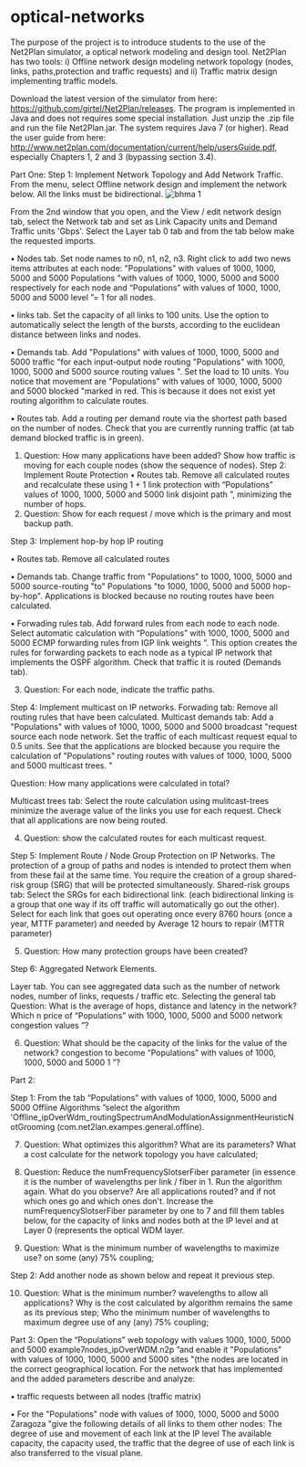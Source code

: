 # optical-networks

The purpose of the project is to introduce students to the use of the Net2Plan simulator, a
optical network modeling and design tool. Net2Plan has two tools: 
i) Offline network design modeling network topology (nodes, links, paths,protection and traffic requests) and 
ii) Traffic matrix design implementing traffic models.

Download the latest version of the simulator from here:
https://github.com/girtel/Net2Plan/releases. The program is implemented in Java and does not
requires some special installation. Just unzip the .zip file and run the file
Net2Plan.jar. The system requires Java 7 (or higher). Read the user guide
from here: http://www.net2plan.com/documentation/current/help/usersGuide.pdf, especially Chapters
1, 2 and 3 (bypassing section 3.4).

Part One:
Step 1: Implement Network Topology and Add Network Traffic.
From the menu, select Offline network design and implement the network below. All the
links must be bidirectional.
![bhma 1](https://user-images.githubusercontent.com/50678563/66704961-a50c4e80-ed29-11e9-9e08-6a774f0d2c34.png)

From the 2nd window that you open, and the View / edit network design tab, select the Network tab
and set as Link Capacity units and Demand Traffic units 'Gbps'. Select the Layer tab 0 tab and
from the tab below make the requested imports.

• Nodes tab. Set node names to n0, n1, n2, n3. Right click to add two news items
attributes at each node: "Populations" with values ​​of 1000, 1000, 5000 and 5000 Populations "with values ​​of 1000, 1000, 5000 and 5000
respectively for each node and “Populations” with values ​​of 1000, 1000, 5000 and 5000 level ”= 1 for all nodes.

• links tab. Set the capacity of all links to 100 units.
Use the option to automatically select the length of the bursts, according to
the euclidean distance between links and nodes.

• Demands tab. Add "Populations" with values ​​of 1000, 1000, 5000 and 5000 traffic "for each input-output node
routing "Populations" with 1000, 1000, 5000 and 5000 source routing values ​​". Set the load to 10 units. You notice that movement
are "Populations" with values ​​of 1000, 1000, 5000 and 5000 blocked "marked in red. This is because it does not exist yet
routing algorithm to calculate routes.

• Routes tab. Add a routing per demand route via the shortest
path based on the number of nodes. Check that you are currently running traffic (at
tab demand blocked traffic is in green).


1. Question: How many applications have been added? Show how traffic is moving for each couple
nodes (show the sequence of nodes).
Step 2: Implement Route Protection
• Routes tab. Remove all calculated routes and recalculate
these using 1 + 1 link protection with “Populations” values ​​of 1000, 1000, 5000 and 5000 link disjoint path ”, minimizing the
number of hops.
2. Question: Show for each request / move which is the primary and most backup path.

Step 3: Implement hop-by hop IP routing

• Routes tab. Remove all calculated routes

• Demands tab. Change traffic from "Populations" to 1000, 1000, 5000 and 5000 source-routing "to" Populations "to 1000, 1000, 5000 and 5000 hop-by-hop". Applications
is blocked because no routing routes have been calculated.

• Forwading rules tab. Add forward rules from each node to each
node. Select automatic calculation with “Populations” with 1000, 1000, 5000 and 5000 ECMP forwarding rules from IGP link
weights ”. This option creates the rules for forwarding packets to each node
as a typical IP network that implements the OSPF algorithm. Check that traffic
it is routed (Demands tab).

3. Question: For each node, indicate the traffic paths.

Step 4: Implement multicast on IP networks.
Forwading tab: Remove all routing rules that have been calculated.
Multicast demands tab: Add a "Populations" with values ​​of 1000, 1000, 5000 and 5000 broadcast "request source each node
network. Set the traffic of each multicast request equal to 0.5 units. See that the applications are
blocked because you require the calculation of "Populations" routing routes with values ​​of 1000, 1000, 5000 and 5000 multicast trees. "

Question: How many applications were calculated in total?

Multicast trees tab: Select the route calculation using mulitcast-trees
minimize the average value of the links you use for each request. Check that all
applications are now being routed.

4. Question: show the calculated routes for each multicast request.

Step 5: Implement Route / Node Group Protection on IP Networks.
The protection of a group of paths and nodes is intended to protect them when from
these fail at the same time. You require the creation of a group
shared-risk group (SRG) that will be protected simultaneously.
Shared-risk groups tab: Select the SRGs for each bidirectional link. (each
bidirectional linking is a group that one way if its off
traffic will automatically go out the other). Select for each link that goes out
operating once every 8760 hours (once a year, MTTF parameter) and needed by
Average 12 hours to repair (MTTR parameter)

5. Question: How many protection groups have been created?

Step 6: Aggregated Network Elements.

Layer tab. You can see aggregated data such as the number of network nodes,
number of links, requests / traffic etc. Selecting the general tab
Question: What is the average of hops, distance and latency in the network? Which n
price of “Populations” with 1000, 1000, 5000 and 5000 network congestion values ​​”?

6. Question: What should be the capacity of the links for the value of the network?
congestion to become “Populations” with values ​​of 1000, 1000, 5000 and 5000 1 ”?


Part 2:

Step 1: From the tab “Populations” with values ​​of 1000, 1000, 5000 and 5000 Offline Algorithms ”select the algorithm
'Offline_ipOverWdm_routingSpectrumAndModulationAssignmentHeuristicNotGrooming
(com.net2lan.exampes.general.offline).

7. Question: What optimizes this algorithm? What are its parameters? What a cost
calculate for the network topology you have calculated;

8. Question: Reduce the numFrequencySlotserFiber parameter (in essence it is the number of
wavelengths per link / fiber in 1. Run the algorithm again. What do you observe?
Are all applications routed? and if not which ones go and which ones don't.
Increase the numFrequencySlotserFiber parameter by one to 7 and fill them
tables below, for the capacity of links and nodes both at the IP level and
at Layer 0 (represents the optical WDM layer.

9. Question: What is the minimum number of wavelengths to maximize use?
on some (any) 75% coupling;

Step 2: Add another node as shown below and repeat it
previous step.

10. Question: What is the minimum number?
wavelengths to allow all
applications? Why is the cost calculated by
algorithm remains the same as its
previous step; Who the minimum
number of wavelengths to maximum degree
use of any (any) 75% coupling;


Part 3:
Open the “Populations” web topology with values ​​1000, 1000, 5000 and 5000 example7nodes_ipOverWDM.n2p ”and enable it
"Populations" with values ​​of 1000, 1000, 5000 and 5000 sites "(the nodes are located in the correct geographical location. For the network that has
implemented and the added parameters describe and analyze:

• traffic requests between all nodes (traffic matrix)

• For the "Populations" node with values ​​of 1000, 1000, 5000 and 5000 Zaragoza "give the following details of all links to them
other nodes:
The degree of use and movement of each link at the IP level
The available capacity, the capacity used, the traffic that
the degree of use of each link is also transferred to the visual plane.
